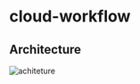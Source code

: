 # cloud-workflow


## Architecture

![achiteture](https://user-images.githubusercontent.com/32064166/102037912-c2f99700-3da4-11eb-8f00-d3bc0cef0638.png)
